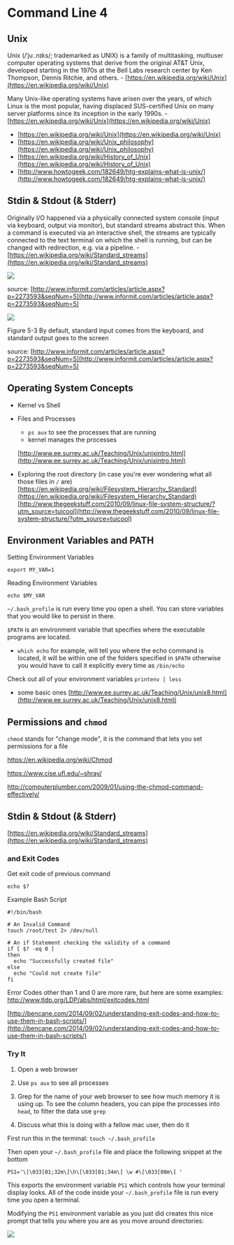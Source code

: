 # Command Line 4

## Unix

Unix (/ˈjuː.nɪks/; trademarked as UNIX) is a family of multitasking, multiuser computer operating systems that derive from the original AT&T Unix, developed starting in the 1970s at the Bell Labs research center by Ken Thompson, Dennis Ritchie, and others. - [https://en.wikipedia.org/wiki/Unix](https://en.wikipedia.org/wiki/Unix)

Many Unix-like operating systems have arisen over the years, of which Linux is the most popular, having displaced SUS-certified Unix on many server platforms since its inception in the early 1990s. - [https://en.wikipedia.org/wiki/Unix](https://en.wikipedia.org/wiki/Unix)

* [https://en.wikipedia.org/wiki/Unix](https://en.wikipedia.org/wiki/Unix)
* [https://en.wikipedia.org/wiki/Unix_philosophy](https://en.wikipedia.org/wiki/Unix_philosophy)
* [https://en.wikipedia.org/wiki/History_of_Unix](https://en.wikipedia.org/wiki/History_of_Unix)
* [http://www.howtogeek.com/182649/htg-explains-what-is-unix/](http://www.howtogeek.com/182649/htg-explains-what-is-unix/)

## Stdin & Stdout (& Stderr)
Originally I/O happened via a physically connected system console (input via keyboard, output via monitor), but standard streams abstract this. When a command is executed via an interactive shell, the streams are typically connected to the text terminal on which the shell is running, but can be changed with redirection, e.g. via a pipeline. - [https://en.wikipedia.org/wiki/Standard_streams](https://en.wikipedia.org/wiki/Standard_streams)

![](http://www.informit.com/content/images/chap5_9780133927313/elementLinks/05fig02.jpg)

source: [http://www.informit.com/articles/article.aspx?p=2273593&seqNum=5](http://www.informit.com/articles/article.aspx?p=2273593&seqNum=5)

![](http://www.informit.com/content/images/chap5_9780133927313/elementLinks/05fig03.jpg)

Figure 5-3 By default, standard input comes from the keyboard, and standard output goes to the screen

source: [http://www.informit.com/articles/article.aspx?p=2273593&seqNum=5](http://www.informit.com/articles/article.aspx?p=2273593&seqNum=5)

## Operating System Concepts

* Kernel vs Shell
* Files and Processes
	- `ps aux` to see the processes that are running
	- kernel manages the processes

	[http://www.ee.surrey.ac.uk/Teaching/Unix/unixintro.html](http://www.ee.surrey.ac.uk/Teaching/Unix/unixintro.html)

* Exploring the root directory (in case you're ever wondering what all those files in `/` are)
[https://en.wikipedia.org/wiki/Filesystem_Hierarchy_Standard](https://en.wikipedia.org/wiki/Filesystem_Hierarchy_Standard) [http://www.thegeekstuff.com/2010/09/linux-file-system-structure/?utm_source=tuicool](http://www.thegeekstuff.com/2010/09/linux-file-system-structure/?utm_source=tuicool)

## Environment Variables and PATH
Setting Environment Variables

```
export MY_VAR=1
```

Reading Environment Variables

```
echo $MY_VAR
```

`~/.bash_profile` is run every time you open a shell. You can store variables that you would like to persist in there.

`$PATH` is an environment variable that specifies where the executable programs are located.

* `which echo` for example, will tell you where the echo command is located, it will be within one of the folders specified in `$PATH` otherwise you would have to call it explicitly every time as `/bin/echo`

Check out all of your environment variables
`printenv | less`

* some basic ones [http://www.ee.surrey.ac.uk/Teaching/Unix/unix8.html](http://www.ee.surrey.ac.uk/Teaching/Unix/unix8.html)

## Permissions and `chmod`

`chmod` stands for "change mode", it is the command that lets you set permissions for a file

https://en.wikipedia.org/wiki/Chmod

https://www.cise.ufl.edu/~shray/

http://computerplumber.com/2009/01/using-the-chmod-command-effectively/



## Stdin & Stdout (& Stderr)
[https://en.wikipedia.org/wiki/Standard_streams](https://en.wikipedia.org/wiki/Standard_streams)

### and Exit Codes
Get exit code of previous command

```
echo $?
```

Example Bash Script

```
#!/bin/bash

# An Invalid Command
touch /root/test 2> /dev/null

# An if Statement checking the validity of a command
if [ $? -eq 0 ]
then
  echo "Successfully created file"
else
  echo "Could not create file"
fi
```

Error Codes other than 1 and 0 are more rare, but here are some examples: http://www.tldp.org/LDP/abs/html/exitcodes.html

[http://bencane.com/2014/09/02/understanding-exit-codes-and-how-to-use-them-in-bash-scripts/](http://bencane.com/2014/09/02/understanding-exit-codes-and-how-to-use-them-in-bash-scripts/)

### Try It
1. Open a web browser
2. Use `ps aux` to see all processes
3. Grep for the name of your web browser to see how much memory it is using up. To see the column headers, you can pipe the processes into `head`, to filter the data use `grep`

















3. Discuss what this is doing with a fellow mac user, then do it

First run this in the terminal: ```touch ~/.bash_profile```

Then open your `~/.bash_profile` file and place the following snippet at the bottom

```
PS1='\[\033[01;32m\]\h\[\033[01;34m\] \w #\[\033[00m\] '
```

This exports the environment variable `PS1` which controls how your terminal display looks. All of the code inside your `~/.bash_profile` file is run every time you open a terminal.

Modifying the `PS1` environment variable as you just did creates this nice prompt that tells you where you are as you move around directories:

![](https://www.evernote.com/shard/s150/sh/3d3a8926-0860-4ccc-9577-1d75647e775c/eb541349138e8ca7/res/9fbf1858-d65c-46bc-a655-b0e2543e5154/skitch.png?resizeSmall&width=832)

